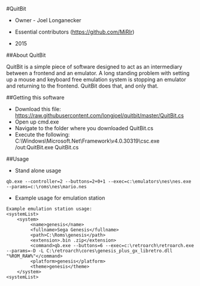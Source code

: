 #QuitBit

* Owner - Joel Longanecker
* Essential contributors (https://github.com/MiRIr)

* 2015

##About QuitBit

QuitBit is a simple piece of software designed to act as an intermediary between a frontend and an emulator.
A long standing problem with setting up a mouse and keyboard free emulation system is stopping an emulator and returning to the frontend. QuitBit does that, and only that.

##Getting this software

* Download this file: https://raw.githubusercontent.com/longjoel/quitbit/master/QuitBit.cs
* Open up cmd.exe
* Navigate to the folder where you downloaded QuitBit.cs
* Execute the following: C:\Windows\Microsoft.Net\Framework\v4.0.30319\csc.exe /out:QuitBit.exe QuitBit.cs

##Usage

* Stand alone usage
```
qb.exe --controller=2 --buttons=2+0+1 --exec=c:\emulators\nes\nes.exe --params=c:\roms\nes\mario.nes
```

* Example usage for emulation station

```
Example emulation station usage:
<systemList>
    <system>
         <name>genesis</name>
         <fullname>Sega Genesis</fullname>
         <path>C:\Roms\genesis</path>
         <extension>.bin .zip</extension>
         <command>qb.exe --buttons=6 --exec=c:\retroarch\retroarch.exe --params=-D -L C:\retroarch\cores\genesis_plus_gx_libretro.dll "%ROM_RAW%"</command>
         <platform>genesis</platform>
         <theme>genesis</theme>
    </system>
<systemList>
```
